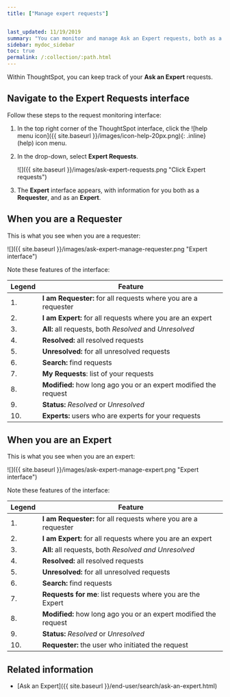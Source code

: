 ```yaml
---
title: ["Manage expert requests"]


last_updated: 11/19/2019
summary: "You can monitor and manage Ask an Expert requests, both as a requester and as an expert."
sidebar: mydoc_sidebar
toc: true
permalink: /:collection/:path.html
---
```


Within ThoughtSpot, you can keep track of your **Ask an Expert** requests.

## Navigate to the Expert Requests interface ##

Follow these steps to the request monitoring interface:

1. In the top right corner of the ThoughtSpot interface, click the ![help menu icon]({{ site.baseurl }}/images/icon-help-20px.png){: .inline} (help) icon menu.
2. In the drop-down, select **Expert Requests**.

   ![]({{ site.baseurl }}/images/ask-expert-requests.png "Click Expert requests")

3. The **Expert** interface appears, with information for you both as a **Requester**, and as an **Expert**.  

## When you are a Requester ##

This is what you see when you are a requester:

![]({{ site.baseurl }}/images/ask-expert-manage-requester.png "Expert interface")

Note these features of the interface:

| Legend | Feature |
| --- | --- |
|1. | <strong>I am Requester:</strong> for all requests where you are a requester |
| 2. | <strong>I am Expert:</strong> for all requests where you are an expert |
| 3. | <strong>All:</strong> all requests, both <em>Resolved</em> and <em>Unresolved</em>|
| 4. | <strong>Resolved:</strong> all resolved requests |
| 5. | <strong>Unresolved:</strong> for all unresolved requests |
| 6. | <strong>Search:</strong> find requests |
| 7. | <strong>My Requests</strong>: list of your requests |
| 8. | <strong>Modified:</strong> how long ago you or an expert modified the request |
| 9. | <strong>Status:</strong> <em>Resolved</em> or <em>Unresolved</em> |
| 10. | <strong>Experts:</strong> users who are experts for your requests |

## When you are an Expert

This is what you see when you are an expert:

![]({{ site.baseurl }}/images/ask-expert-manage-expert.png "Expert interface")

Note these features of the interface:

| Legend | Feature |
| --- | --- |
|1. | <strong>I am Requester:</strong> for all requests where you are a requester |
| 2. | <strong>I am Expert:</strong> for all requests where you are an expert |
| 3. | <strong>All:</strong> all requests, both <em>Resolved</span> and <em>Unresolved</em> |
| 4. | <strong>Resolved:</strong> all resolved requests |
| 5. | <strong>Unresolved:</strong> for all unresolved requests |
| 6. | <strong>Search:</strong> find requests |
| 7. | <strong>Requests for me</strong>: list requests where you are the Expert |
| 8. | <strong>Modified:</strong> how long ago you or an expert modified the request |
| 9. | <strong>Status:</strong> <em>Resolved</em> or <em>Unresolved</em> |
| 10. | <strong>Requester:</strong> the user who initiated the request |

## Related information  

- [Ask an Expert]({{ site.baseurl }}/end-user/search/ask-an-expert.html)
